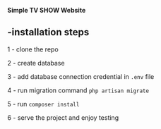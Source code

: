**Simple TV SHOW Website**


-installation steps
-
1 - clone the repo

2 - create database

3 - add database connection credential in `.env` file

4 - run migration command `php artisan migrate`

5 - run `composer install` 

6 - serve the project and enjoy testing